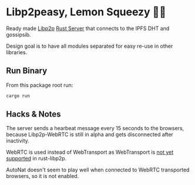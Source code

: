 # Libp2peasy, Lemon Squeezy 🍋✊

Ready made [Libp2p](https://libp2p.io/) [Rust Server](https://github.com/libp2p/rust-libp2p/) that connects to the IPFS DHT and gossipsib.

Design goal is to have all modules separated for easy re-use in other libraries.

## Run Binary

From this package root run:

```bash
cargo run
```

## Hacks & Notes

The server sends a hearbeat message every 15 seconds to the browsers, because Libp2p-WebRTC is still in alpha and gets disconnected after inactivity.

WebRTC is used instead of WebTransport as WebTransport is [not yet supported](https://github.com/libp2p/rust-libp2p/issues/2993) in rust-libp2p.

AutoNat doesn't seem to play well when connected to WebRTC transported browsers, so it is not enabled.

